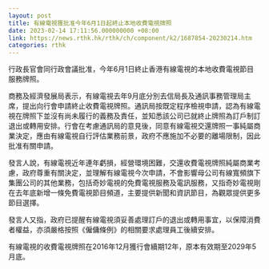 ```yaml
---
layout: post
title: 有線電視獲批准今年6月1日起終止本地收費電視牌照
date: 2023-02-14 17:11:56.000000000 +08:00
link: https://news.rthk.hk/rthk/ch/component/k2/1687854-20230214.htm
categories: rthk
---
```


行政長官會同行政會議批准，今年6月1日終止香港有線電視的本地收費電視節目服務牌照。

商務及經濟發展局表示，有線電視去年9月底分別去信局長及通訊事務管理局主席，提出向行會申請終止收費電視牌照。通訊局按既定程序檢視申請，認為有線電視在牌照下並沒有尚未履行的義務及責任，並知悉該公司已就終止牌照為訂戶制訂退出或轉用安排。行會在考慮通訊局的意見後，同意有線電視交還牌照一事純屬商業決定，應由有線電視自行評估業務前景，政府不應施加不必要的離場限制，因此批准有關申請。

發言人說，有線電視近年連年虧損，經營環境困難，交還收費電視牌照純屬商業考慮，政府尊重有關決定，並理解有線電視今次申請，不會影響母公司有線寬頻旗下集團公司的其他業務，包括奇妙電視的免費電視服務及電訊服務，又指奇妙電視剛在去年底新增一條免費電視節目頻道，主要提供新聞和資訊節目，為觀眾提供更多節目選擇。
 
發言人又指，政府已提醒有線電視須妥善處理訂戶的退出或轉用事宜，以保障消費者權益，亦須嚴格按照《僱傭條例》的相關要求處理員工後續安排。

有線電視的收費電視牌照在2016年12月獲行會續期12年，原本有效期至2029年5月底。
